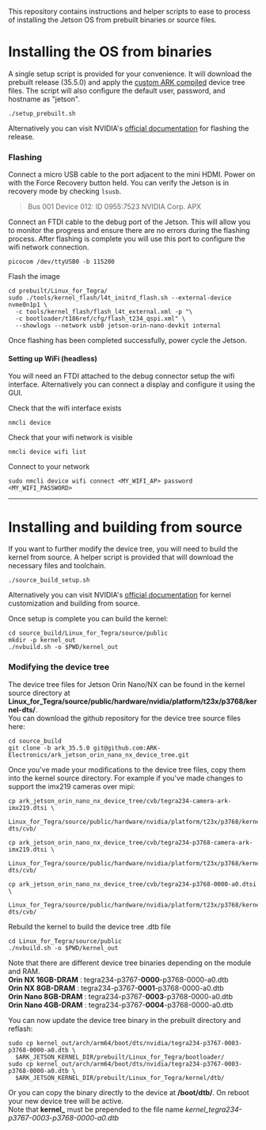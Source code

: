 This repository contains instructions and helper scripts to ease to process of installing the Jetson OS from
prebuilt binaries or source files.

# Installing the OS from binaries
A single setup script is provided for your convenience. It will download the prebuilt release (35.5.0) and apply
the [custom ARK compiled](https://github.com/ARK-Electronics/ark_jetson_compiled_device_tree_files) device tree files. The script will also configure the default user, password, and hostname as "jetson".
```
./setup_prebuilt.sh
```
Alternatively you can visit NVIDIA's [official documentation](https://docs.nvidia.com/jetson/archives/r35.5.0/DeveloperGuide/index.html) for flashing the release.

### Flashing
Connect a micro USB cable to the port adjacent to the mini HDMI. Power on with the Force Recovery button held. You can verify the Jetson is in recovery mode by checking `lsusb`.
> Bus 001 Device 012: ID 0955:7523 NVIDIA Corp. APX

Connect an FTDI cable to the debug port of the Jetson. This will allow you to monitor the progress and ensure there are no errors during the flashing process. After flashing is complete you will use this port to configure the wifi network connection.
```
picocom /dev/ttyUSB0 -b 115200
```

Flash the image
```
cd prebuilt/Linux_for_Tegra/
sudo ./tools/kernel_flash/l4t_initrd_flash.sh --external-device nvme0n1p1 \
  -c tools/kernel_flash/flash_l4t_external.xml -p "\
  -c bootloader/t186ref/cfg/flash_t234_qspi.xml" \
  --showlogs --network usb0 jetson-orin-nano-devkit internal
```

Once flashing has been completed successfully, power cycle the Jetson.

#### Setting up WiFi (headless)
You will need an FTDI attached to the debug connector setup the wifi interface. Alternatively you can connect a display and configure it using the GUI.

Check that the wifi interface exists
```
nmcli device
```
Check that your wifi network is visible
```
nmcli device wifi list
```
Connect to your network
```
sudo nmcli device wifi connect <MY_WIFI_AP> password <MY_WIFI_PASSWORD>
```

---

# Installing and building from source
If you want to further modify the device tree, you will need to build the kernel from source. A helper script is
provided that will download the necessary files and toolchain.
```
./source_build_setup.sh
```
Alternatively you can visit NVIDIA's [official documentation](https://docs.nvidia.com/jetson/archives/r35.5.0/DeveloperGuide/SD/Kernel/KernelCustomization.html) for kernel customization and building from source.

Once setup is complete you can build the kernel:
```
cd source_build/Linux_for_Tegra/source/public
mkdir -p kernel_out
./nvbuild.sh -o $PWD/kernel_out
```

### Modifying the device tree
The device tree files for Jetson Orin Nano/NX can be found in the kernel source directory at **Linux_for_Tegra/source/public/hardware/nvidia/platform/t23x/p3768/kernel-dts/**. <br>
You can download the github repository for the device tree source files here:
```
cd source_build
git clone -b ark_35.5.0 git@github.com:ARK-Electronics/ark_jetson_orin_nano_nx_device_tree.git
```
Once you've made your modifications to the device tree files, copy them into the kernel source directory. For example if you've
made changes to support the imx219 cameras over mipi:
```
cp ark_jetson_orin_nano_nx_device_tree/cvb/tegra234-camera-ark-imx219.dtsi \
  Linux_for_Tegra/source/public/hardware/nvidia/platform/t23x/p3768/kernel-dts/cvb/

cp ark_jetson_orin_nano_nx_device_tree/cvb/tegra234-p3768-camera-ark-imx219.dtsi \
  Linux_for_Tegra/source/public/hardware/nvidia/platform/t23x/p3768/kernel-dts/cvb/

cp ark_jetson_orin_nano_nx_device_tree/cvb/tegra234-p3768-0000-a0.dtsi \
  Linux_for_Tegra/source/public/hardware/nvidia/platform/t23x/p3768/kernel-dts/cvb/
```
Rebuild the kernel to build the device tree .dtb file
```
cd Linux_for_Tegra/source/public
./nvbuild.sh -o $PWD/kernel_out
```
Note that there are different device tree binaries depending on the module and RAM. <br>
**Orin NX 16GB-DRAM**   : tegra234-p3767-**0000**-p3768-0000-a0.dtb <br>
**Orin NX 8GB-DRAM**    : tegra234-p3767-**0001**-p3768-0000-a0.dtb <br>
**Orin Nano 8GB-DRAM**  : tegra234-p3767-**0003**-p3768-0000-a0.dtb <br>
**Orin Nano 4GB-DRAM**  : tegra234-p3767-**0004**-p3768-0000-a0.dtb <br>

You can now update the device tree binary in the prebuilt directory and reflash:
```
sudo cp kernel_out/arch/arm64/boot/dts/nvidia/tegra234-p3767-0003-p3768-0000-a0.dtb \
  $ARK_JETSON_KERNEL_DIR/prebuilt/Linux_for_Tegra/bootloader/
sudo cp kernel_out/arch/arm64/boot/dts/nvidia/tegra234-p3767-0003-p3768-0000-a0.dtb \
  $ARK_JETSON_KERNEL_DIR/prebuilt/Linux_for_Tegra/kernel/dtb/
```
Or you can copy the binary directly to the device at **/boot/dtb/**. On reboot your new device tree will be active. <br>
Note that **kernel_** must be prepended to the file name *kernel_tegra234-p3767-0003-p3768-0000-a0.dtb*
